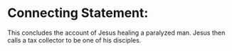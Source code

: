 
# Connecting Statement:
This concludes the account of Jesus healing a paralyzed man. Jesus then calls a tax collector to be one of his disciples.